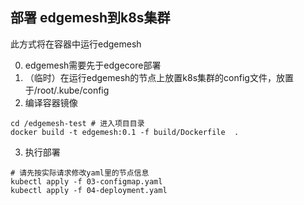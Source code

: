 ## 部署 edgemesh到k8s集群
此方式将在容器中运行edgemesh

0. edgemesh需要先于edgecore部署
1. （临时）在运行edgemesh的节点上放置k8s集群的config文件，放置于/root/.kube/config
2. 编译容器镜像
```shell
cd /edgemesh-test # 进入项目目录
docker build -t edgemesh:0.1 -f build/Dockerfile  .
```
3. 执行部署
```shell 
# 请先按实际请求修改yaml里的节点信息
kubectl apply -f 03-configmap.yaml
kubectl apply -f 04-deployment.yaml
```
